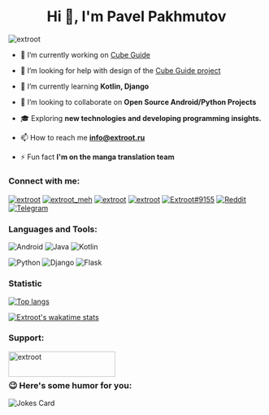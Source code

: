 <h1 align="center">Hi 👋, I'm Pavel Pakhmutov</h1>
<p align="left"> <img src="https://komarev.com/ghpvc/?username=extroot&label=Profile%20views&color=0e75b6&style=flat" alt="extroot" /> </p>

- 🔭 I’m currently working on [Cube Guide](https://github.com/extroot/CubeGuide)
- 🤔 I’m looking for help with design of the [Cube Guide project](https://github.com/extroot/CubeGuide)

- 🌱 I’m currently learning **Kotlin, Django**

- 👯 I’m looking to collaborate on **Open Source Android/Python Projects**

- 🎓 Exploring **new technologies and developing programming insights.**

- 📫 How to reach me **info@extroot.ru**

- ⚡ Fun fact **I'm on the manga translation team**


### Connect with me:
<p align="left">
<a href="https://dev.to/extroot" target="blank"><img align="center" src="https://img.shields.io/badge/dev.to-0A0A0A?style=for-the-badge&logo=dev.to&logoColor=white" alt="extroot"/></a>
<a href="https://twitter.com/extroot_meh" target="blank"><img align="center" src="https://img.shields.io/badge/twitter-%231DA1F2.svg?style=for-the-badge&logo=Twitter&logoColor=white" alt="extroot_meh" /></a>
<a href="https://www.hackerrank.com/extroot" target="blank"><img align="center" src="https://img.shields.io/badge/-Hackerrank-2EC866?style=for-the-badge&logo=HackerRank&logoColor=white" alt="extroot"/></a>
<a href="https://www.leetcode.com/extroot" target="blank"><img align="center" src="https://img.shields.io/badge/LeetCode-000000?style=for-the-badge&logo=LeetCode&logoColor=#d16c06" alt="extroot"/></a>
<a href="https://discordapp.com/users/Extroot#9155" target="blank"><img align="center" src="https://img.shields.io/badge/DISCORD-%237289DA.svg?style=for-the-badge&logo=discord&logoColor=white" alt="Extroot#9155"/></a>
<a href="https://www.reddit.com/user/extroot" target="blank"><img align="center" src="https://img.shields.io/badge/Reddit-FF4500?style=for-the-badge&logo=reddit&logoColor=white" alt="Reddit"/></a>
<a href="https://t.me/extroot" target="blank"><img align="center" src="https://img.shields.io/badge/Telegram-2CA5E0?style=for-the-badge&logo=telegram&logoColor=white" alt="Telegram"/></a>
</p>

### Languages and Tools:
![Android](https://img.shields.io/badge/Android-3DDC84?style=for-the-badge&logo=android&logoColor=white) ![Java](https://img.shields.io/badge/java-%23ED8B00.svg?style=for-the-badge&logo=java&logoColor=white) ![Kotlin](https://img.shields.io/badge/kotlin-%230095D5.svg?style=for-the-badge&logo=kotlin&logoColor=white)

![Python](https://img.shields.io/badge/python-3670A0?style=for-the-badge&logo=python&logoColor=ffdd54) ![Django](https://img.shields.io/badge/django-%23092E20.svg?style=for-the-badge&logo=django&logoColor=white) ![Flask](https://img.shields.io/badge/flask-%23000.svg?style=for-the-badge&logo=flask&logoColor=white)

### Statistic
[![Top langs](https://github-readme-stats.vercel.app/api/top-langs/?username=extroot&theme=dark&layout=compact&card_width=445)](https://github.com/extroot/)

[![Extroot's wakatime stats](https://github-readme-stats.vercel.app/api/wakatime?username=extroot&theme=dark&langs_count=5)](https://github.com/extroot/)

### Support:
<p><a href="https://www.buymeacoffee.com/extroot"> <img align="left" src="https://cdn.buymeacoffee.com/buttons/v2/default-yellow.png" height="50" width="210" alt="extroot" /></a></p><br><br>

### 😉 Here's some humor for you:
![Jokes Card](https://readme-jokes.vercel.app/api?hideBorder)
